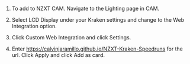 1. To add to NZXT CAM. Navigate to the Lighting page in CAM.

2. Select LCD Display under your Kraken settings and change to the Web Integration option.

3. Click Custom Web Integration and click Settings.

4. Enter https://calvinjaramillo.github.io/NZXT-Kraken-Speedruns for the url. Click Apply and click Add as card.
